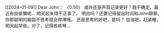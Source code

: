 [[2024-01-09]]
Dear John：
  （0:50）
    或许还是声音记录更好？我不确定。最近有些偷懒呢... 明天起来得干正事了。
    明白吗？还要记得留出时间和John聊聊。你那聪明的脑袋不思考就会停滞哦。
    还是思考的好吧，是吗？
    加油吧，赶紧睡，明天起早些。对了，记得练练琴...